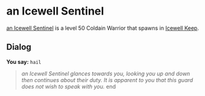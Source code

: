 # an Icewell Sentinel



[an Icewell Sentinel](/npc/129033) is a level 50 Coldain Warrior that spawns in [Icewell Keep](/zone/129).



## Dialog

**You say:** `hail`



>*an Icewell Sentinel glances towards you, looking you up and down then continues about their duty. It is apparent to you that this guard does not wish to speak with you.*
end
